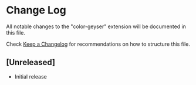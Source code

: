# Change Log

All notable changes to the "color-geyser" extension will be documented in this file.

Check [Keep a Changelog](http://keepachangelog.com/) for recommendations on how to structure this file.

## [Unreleased]

- Initial release